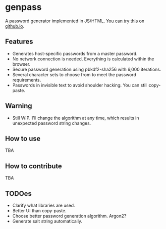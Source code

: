 # genpass
A password generator implemented in JS/HTML.
[You can try this on github.io](https://gusmachine.github.io/genpass/genpass.html).

## Features
- Generates host-specific passwords from a master password.
- No network connection is needed. Everything is calculated within the browser.
- Secure password generation using pbkdf2-sha256 with 6,000 iterations.
- Several character sets to choose from to meet the password requirements.
- Passwords in invisible text to avoid shoulder hacking. You can still copy-paste.

## Warning
- Still WIP. I'll change the algorithm at any time, which results in
  unexpected password string changes.

## How to use
TBA

## How to contribute
TBA

## TODOes
- Clarify what libraries are used.
- Better UI than copy-paste.
- Choose better password generation algorithm. Argon2?
- Generate salt string automatically.
